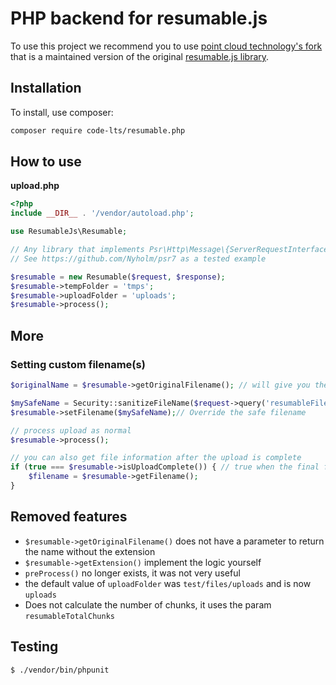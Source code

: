 # PHP backend for resumable.js

To use this project we recommend you to use [point cloud technology's fork](https://github.com/pointcloudtechnology/resumable.js) that is a maintained version of the original [resumable.js library](https://github.com/23/resumable.js/tree/master).


## Installation

To install, use composer:

```sh
composer require code-lts/resumable.php
```

## How to use

**upload.php**

```php
<?php
include __DIR__ . '/vendor/autoload.php';

use ResumableJs\Resumable;

// Any library that implements Psr\Http\Message\{ServerRequestInterface, ResponseInterface};
// See https://github.com/Nyholm/psr7 as a tested example

$resumable = new Resumable($request, $response);
$resumable->tempFolder = 'tmps';
$resumable->uploadFolder = 'uploads';
$resumable->process();

```

## More

### Setting custom filename(s)

```php
$originalName = $resumable->getOriginalFilename(); // will give you the original end-user file-name

$mySafeName = Security::sanitizeFileName($request->query('resumableFilename'));
$resumable->setFilename($mySafeName);// Override the safe filename

// process upload as normal
$resumable->process();

// you can also get file information after the upload is complete
if (true === $resumable->isUploadComplete()) { // true when the final file has been uploaded and chunks reunited.
    $filename = $resumable->getFilename();
}
```

## Removed features

- `$resumable->getOriginalFilename()` does not have a parameter to return the name without the extension
- `$resumable->getExtension()` implement the logic yourself
- `preProcess()` no longer exists, it was not very useful
- the default value of `uploadFolder` was `test/files/uploads` and is now `uploads`
- Does not calculate the number of chunks, it uses the param `resumableTotalChunks`

## Testing

```sh
$ ./vendor/bin/phpunit
```
